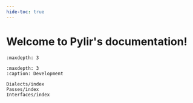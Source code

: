 ```yaml
---
hide-toc: true
---
```


# Welcome to Pylir's documentation!

```{toctree}
:maxdepth: 3

```

```{toctree}
:maxdepth: 3
:caption: Development

Dialects/index
Passes/index
Interfaces/index
```

